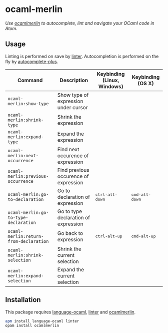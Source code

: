 # ocaml-merlin

_Use [ocamlmerlin] to autocomplete, lint and navigate your OCaml code in Atom._


## Usage

Linting is performed on save by [linter]. Autocompletion is performed on the fly by [autocomplete-plus].

| Command                                | Description                           | Keybinding (Linux, Windows) | Keybinding (OS X)       |
| -------------------------------------- | ------------------------------------- | --------------------------- | ----------------------- |
| `ocaml-merlin:show-type`               | Show type of expression under cursor  |                             |                         |
| `ocaml-merlin:shrink-type`             | Shrink the expression                 |                             |                         |
| `ocaml-merlin:expand-type`             | Expand the expression                 |                             |                         |
| `ocaml-merlin:next-occurrence`         | Find next occurence of expression     |                             |                         |
| `ocaml-merlin:previous-occurrence`     | Find previous occurence of expression |                             |                         |
| `ocaml-merlin:go-to-declaration`       | Go to declaration of expression       | <kbd>ctrl-alt-down</kbd>    | <kbd>cmd-alt-down</kbd> |
| `ocaml-merlin:go-to-type-declaration`  | Go to type declaration of expression  |                             |                         |
| `ocaml-merlin:return-from-declaration` | Go back to expression                 | <kbd>ctrl-alt-up</kbd>      | <kbd>cmd-alt-up</kbd>   |
| `ocaml-merlin:shrink-selection`        | Shrink the current selection          |                             |                         |
| `ocaml-merlin:expand-selection`        | Expand the current selection          |                             |                         |


## Installation

This package requires [language-ocaml], [linter] and [ocamlmerlin].

```sh
apm install language-ocaml linter
opam install ocamlmerlin
```

[ocamlmerlin]: https://github.com/the-lambda-church/merlin
[linter]: https://atom.io/packages/linter
[autocomplete-plus]: https://atom.io/packages/autocomplete-plus
[language-ocaml]: https://atom.io/packages/language-ocaml

